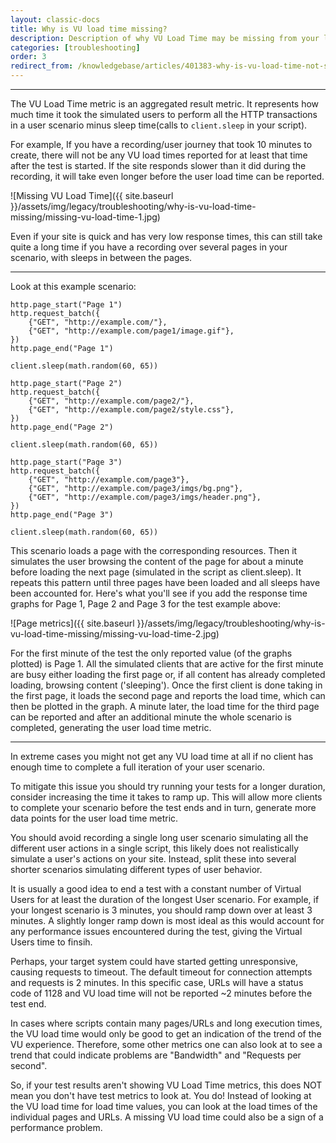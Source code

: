 ```yaml
---
layout: classic-docs
title: Why is VU load time missing?
description: Description of why VU Load Time may be missing from your load test result.
categories: [troubleshooting]
order: 3
redirect_from: /knowledgebase/articles/401383-why-is-vu-load-time-not-showing-in-my-results-gr
---
```


***

The VU Load Time metric is an aggregated result metric. It represents how much time it took the simulated users to perform all the HTTP transactions in a user scenario minus sleep time(calls to `client.sleep` in your script).

For example, If you have a recording/user journey that took 10 minutes to create, there will not be any VU load times reported for at least that time after the test is started. If the site responds slower than it did during the recording, it will take even longer before the user load time can be reported.

![Missing VU Load Time]({{ site.baseurl }}/assets/img/legacy/troubleshooting/why-is-vu-load-time-missing/missing-vu-load-time-1.jpg)

Even if your site is quick and has very low response times, this can still take quite a long time if you have a recording over several pages in your scenario, with sleeps in between the pages.

***

Look at this example scenario:

```
http.page_start("Page 1")
http.request_batch({
    {"GET", "http://example.com/"},
    {"GET", "http://example.com/page1/image.gif"},
})
http.page_end("Page 1")

client.sleep(math.random(60, 65))

http.page_start("Page 2")
http.request_batch({
    {"GET", "http://example.com/page2/"},
    {"GET", "http://example.com/page2/style.css"},
})
http.page_end("Page 2")

client.sleep(math.random(60, 65))

http.page_start("Page 3")
http.request_batch({
    {"GET", "http://example.com/page3"},
    {"GET", "http://example.com/page3/imgs/bg.png"},
    {"GET", "http://example.com/page3/imgs/header.png"},
})
http.page_end("Page 3")

client.sleep(math.random(60, 65))

```
 This scenario loads a page with the corresponding resources. Then it simulates the user browsing the content of the page for about a minute before loading the next page (simulated in the script as client.sleep). It repeats this pattern until three pages have been loaded and all sleeps have been accounted for. Here's what you'll see if you add the response time graphs for Page 1, Page 2 and Page 3 for the test example above:

![Page metrics]({{ site.baseurl }}/assets/img/legacy/troubleshooting/why-is-vu-load-time-missing/missing-vu-load-time-2.jpg)

For the first minute of the test the only reported value (of the graphs plotted) is Page 1. All the simulated clients that are active for the first minute are busy either loading the first page or, if all content has already completed loading, browsing content ('sleeping'). Once the first client is done taking in the first page, it loads the second page and reports the load time, which can then be plotted in the graph. A minute later, the load time for the third page can be reported and after an additional minute the whole scenario is completed, generating the user load time metric.

***

In extreme cases you might not get any VU load time at all if no client has enough time to complete a full iteration of your user scenario.

To mitigate this issue you should try running your tests for a longer duration, consider increasing the time it takes to ramp up. This will allow more clients to complete your scenario before the test ends and in turn, generate more data points for the user load time metric.

You should avoid recording a single long user scenario simulating all the different user actions in a single script, this likely does not realistically simulate a user's actions on your site. Instead, split these into several shorter scenarios simulating different types of user behavior.

It is usually a good idea to end a test with a constant number of Virtual Users for at least the duration of the longest User scenario. For example, if your longest scenario is 3 minutes, you should ramp down over at least 3 minutes. A slightly longer ramp down is most ideal as this would account for any performance issues encountered during the test, giving the Virtual Users time to finsih. 

Perhaps, your target system could have started getting unresponsive, causing requests to timeout. The default timeout for connection attempts and requests is 2 minutes. In this specific case, URLs will have a status code of 1128 and VU load time will not be reported ~2 minutes before the test end.

In cases where scripts contain many pages/URLs and long execution times, the VU load time would only be good to get an indication of the trend of the VU experience. Therefore, some other metrics one can also look at to see a trend that could indicate problems are "Bandwidth" and "Requests per second".

So, if your test results aren't showing VU Load Time metrics, this does NOT mean you don't have test metrics to look at. You do! Instead of looking at the VU load time for load time values, you can look at the load times of the individual pages and URLs. A missing VU load time could also be a sign of a performance problem.
